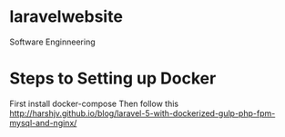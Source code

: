 # laravelwebsite
Software Enginneering

# Steps to Setting up Docker
First install docker-compose
Then follow this http://harshjv.github.io/blog/laravel-5-with-dockerized-gulp-php-fpm-mysql-and-nginx/
